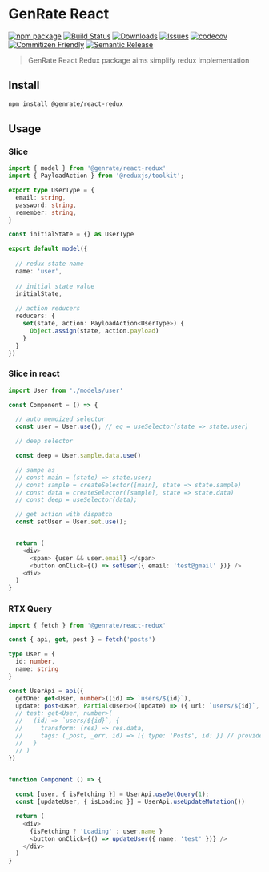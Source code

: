 # GenRate React

[![npm package][npm-img]][npm-url] [![Build Status][build-img]][build-url] [![Downloads][downloads-img]][downloads-url] [![Issues][issues-img]][issues-url] [![codecov][codecov-img]][codecov-url] [![Commitizen Friendly][commitizen-img]][commitizen-url] [![Semantic Release][semantic-release-img]][semantic-release-url]

> GenRate React Redux package aims simplify redux implementation

## Install

```bash
npm install @genrate/react-redux
```

## Usage

### Slice
```ts
import { model } from '@genrate/react-redux'
import { PayloadAction } from '@reduxjs/toolkit';

export type UserType = {
  email: string,
  password: string,
  remember: string,
}

const initialState = {} as UserType

export default model({
  
  // redux state name
  name: 'user', 
  
  // initial state value
  initialState, 
  
  // action reducers
  reducers: {
    set(state, action: PayloadAction<UserType>) {
      Object.assign(state, action.payload)
    }
  }
})

```

### Slice in react

```ts
import User from './models/user'

const Component = () => {

  // auto memoized selector
  const user = User.use(); // eq = useSelector(state => state.user)

  // deep selector

  const deep = User.sample.data.use() 

  // sampe as 
  // const main = (state) => state.user;
  // const sample = createSelector([main], state => state.sample)
  // const data = createSelector([sample], state => state.data)
  // const deep = useSelector(data);

  // get action with dispatch
  const setUser = User.set.use();


  return (
    <div>
      <span> {user && user.email} </span>
      <button onClick={() => setUser({ email: 'test@gmail' })} /> 
    <div>
  )
}

```
### RTX Query 
```ts
import { fetch } from '@genrate/react-redux'

const { api, get, post } = fetch('posts')

type User = {
  id: number,
  name: string
}

const UserApi = api({
  getOne: get<User, number>((id) => `users/${id}`),
  update: post<User, Partial<User>>((update) => ({ url: `users/${id}`, body: update }))
  // test: get<User, number>(
  //   (id) => `users/${id}`, {
  //     transform: (res) => res.data,
  //     tags: (_post, _err, id) => [{ type: 'Posts', id: }] // provideTags
  //   } 
  // )
})


function Component () => {
  
  const [user, { isFetching }] = UserApi.useGetQuery(1);
  const [updateUser, { isLoading }] = UserApi.useUpdateMutation())

  return (
    <div> 
      {isFetching ? 'Loading' : user.name }
      <button onClick={() => updateUser({ name: 'test' })} />
    </div>
  )
}


```
[build-img]: https://github.com/GenRate/genrate-react-redux/actions/workflows/release.yml/badge.svg
[build-url]: https://github.com/GenRate/genrate-react-redux/actions/workflows/release.yml
[downloads-img]: https://img.shields.io/npm/dt/@genrate/react-redux
[downloads-url]: https://www.npmtrends.com/@genrate/react-redux
[npm-img]: https://img.shields.io/npm/v/@genrate/react-redux
[npm-url]: https://www.npmjs.com/package/@genrate/react-redux
[issues-img]: https://img.shields.io/github/issues/GenRate/genrate-react-redux
[issues-url]: https://github.com/GenRate/genrate-react-redux/issues
[codecov-img]: https://codecov.io/gh/GenRate/genrate-react-redux/branch/master/graph/badge.svg?token=A0V6BNMPRY
[codecov-url]: https://codecov.io/gh/GenRate/genrate-react-redux
[semantic-release-img]: https://img.shields.io/badge/%20%20%F0%9F%93%A6%F0%9F%9A%80-semantic--release-e10079.svg
[semantic-release-url]: https://github.com/semantic-release/semantic-release
[commitizen-img]: https://img.shields.io/badge/commitizen-friendly-brightgreen.svg
[commitizen-url]: http://commitizen.github.io/cz-cli/
